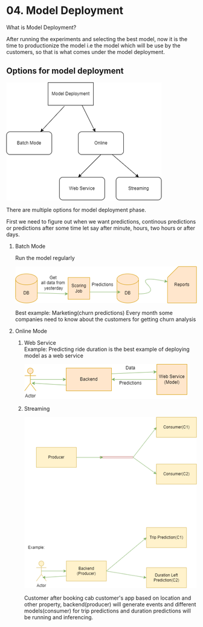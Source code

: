 <h1> 04. Model Deployment </h1>

What is Model Deployment?

After running the experiments and selecting the best model, now it is the time to productionize the  model i.e the model which will be use by the customers,
so that is what comes under the model deployment.

<h2> Options for model deployment </h2>

![Alt text](model_deployment_options.png?raw=true)

There are multiple options for model deployment phase.

First we need to figure out when we want predictions, continous predictions or predictions after some time let say after minute, hours, two hours or after days.



<ol>
<li> Batch Mode </li>
<p> Run the model regularly </p>

![Alt text](Batch_Mode.png?raw=true)

Best example: Marketing(churn predictions)
Every month some companies need to know about the customers for getting churn analysis
  
<li> Online Mode </li>  
<ol>
  <li> Web Service </li>
Example: Predicting ride duration is the best example of deploying model as a web service 


![Alt text](Online_Mode.png?raw=true)
  
 <li> Streaming </li>
  
 ![Alt text](Streaming_Mode.png?raw=true) 
  
 Customer after booking cab customer's app based on location and other
 property, backend(producer) will generate events and different models(consumer) for trip predictions
 and duration predictions will be running and inferencing.



